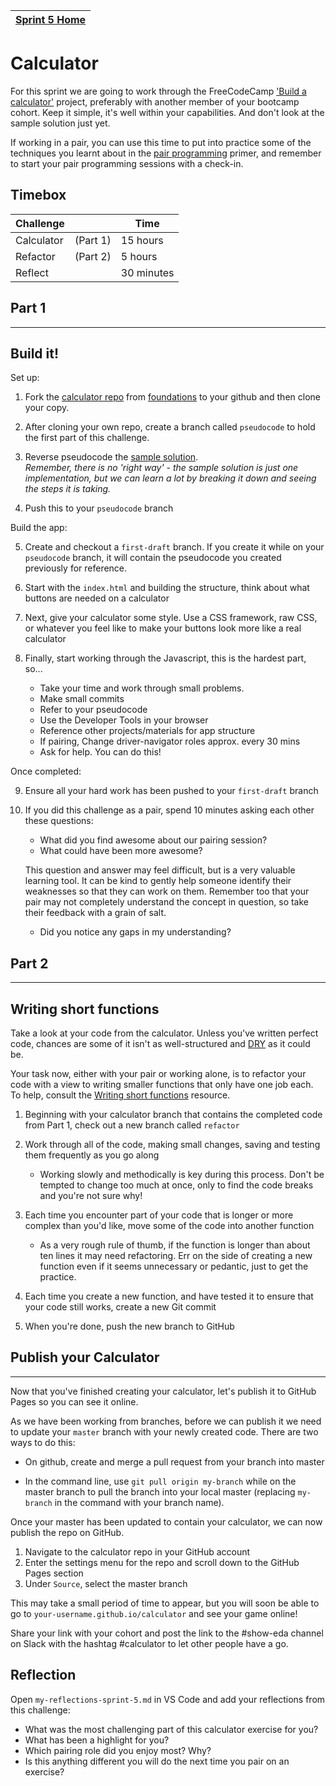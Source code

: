 [Sprint 5 Home](README.md)|
---|

# Calculator

For this sprint we are going to work through the FreeCodeCamp ['Build a calculator'](https://learn.freecodecamp.org/front-end-libraries/front-end-libraries-projects/build-a-javascript-calculator/) project, preferably with another member of your bootcamp cohort. Keep it simple, it's well within your capabilities. And don't look at the sample solution just yet.

If working in a pair, you can use this time to put into practice some of the techniques you learnt about in the [pair programming](pair-programming.md) primer, and remember to start your pair programming sessions with a check-in.

## Timebox

Challenge || Time|
------------|---|----------|
Calculator | (Part 1) | 15 hours
Refactor | (Part 2) | 5 hours
Reflect || 30 minutes

## Part 1 
---
## Build it!

Set up:

1. Fork the [calculator repo](https://github.com/dev-academy-foundations/calculator) from [foundations](https://github.com/dev-academy-foundations) to your github and then clone your copy.

2. After cloning your own repo, create a branch called `pseudocode` to hold the first part of this challenge. 

3. Reverse pseudocode the [sample solution](https://codepen.io/freeCodeCamp/pen/EPNZYW).\
_Remember, there is no 'right way' - the sample solution is just one implementation, but we can learn a lot by breaking it down and seeing the steps it is taking._

4. Push this to your `pseudocode` branch

Build the app:

5. Create and checkout a `first-draft` branch. If you create it while on your `pseudocode` branch, it will contain the pseudocode you created previously for reference.

6. Start with the `index.html` and building the structure, think about what buttons are needed on a calculator

7. Next, give your calculator some style. Use a CSS framework, raw CSS, or whatever you feel like to make your buttons look more like a real calculator

8. Finally, start working through the Javascript, this is the hardest part, so...
    - Take your time and work through small problems.
    - Make small commits
    - Refer to your pseudocode
    - Use the Developer Tools in your browser
    - Reference other projects/materials for app structure
    - If pairing, Change driver-navigator roles approx. every 30 mins
    - Ask for help. You can do this!

Once completed:

9. Ensure all your hard work has been pushed to your `first-draft` branch
 
10. If you did this challenge as a pair, spend 10 minutes asking each other these questions:
    - What did you find awesome about our pairing session?
    - What could have been more awesome?

    This question and answer may feel difficult, but is a very valuable learning tool. It can be kind to gently help someone identify their weaknesses so that they can work on them. Remember too that your pair may not completely understand the concept in question, so take their feedback with a grain of salt.

    - Did you notice any gaps in my understanding?


## Part 2
---
## Writing short functions

Take a look at your code from the calculator. Unless you've written perfect code, chances are some of it isn't as well-structured and [DRY](https://code.tutsplus.com/tutorials/3-key-software-principles-you-must-understand--net-25161) as it could be.

Your task now, either with your pair or working alone, is to refactor your code with a view to writing smaller functions that only have one job each. To help, consult the [Writing short functions](https://github.com/dev-academy-programme/curriculum/tree/master/resources/js-writing-short-functions-ARTICLE) resource.


1. Beginning with your calculator branch that contains the completed code from Part 1, check out a new branch called `refactor`

2. Work through all of the code, making small changes, saving and testing them frequently as you go along
    - Working slowly and methodically is key during this process. Don't be tempted to change too much at once, only to find the code breaks and you're not sure why!

3. Each time you encounter part of your code that is longer or more complex than you'd like, move some of the code into another function
    - As a very rough rule of thumb, if the function is longer than about ten lines it may need refactoring. Err on the side of creating a new function even if it seems unnecessary or pedantic, just to get the practice.

4. Each time you create a new function, and have tested it to ensure that your code still works, create a new Git commit

5. When you're done, push the new branch to GitHub

## Publish your Calculator
---

Now that you've finished creating your calculator, let's publish it to GitHub Pages so you can see it online.

As we have been working from branches, before we can publish it we need to update your `master` branch with your newly created code. There are two ways to do this:

- On github, create and merge a pull request from your branch into master

- In the command line, use `git pull origin my-branch` while on the master branch to pull the branch into your local master (replacing `my-branch` in the command with your branch name).

Once your master has been updated to contain your calculator, we can now publish the repo on GitHub.
1. Navigate to the calculator repo in your GitHub account
2. Enter the settings menu for the repo and scroll down to the GitHub Pages section
3. Under `Source`, select the master branch

This may take a small period of time to appear, but you will soon be able to go to `your-username.github.io/calculator` and see your game online!

Share your link with your cohort and post the link to the #show-eda channel on Slack with the hashtag #calculator to let other people have a go.


## Reflection

Open `my-reflections-sprint-5.md` in VS Code and add your reflections from this challenge:

- What was the most challenging part of this calculator exercise for you?
- What has been a highlight for you?
- Which pairing role did you enjoy most?  Why?
- Is this anything different you will do the next time you pair on an exercise?
